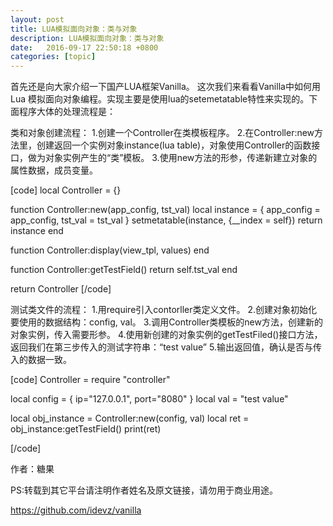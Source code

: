 ```yaml
---
layout: post
title: LUA模拟面向对象：类与对象
description: LUA模拟面向对象：类与对象
date:   2016-09-17 22:50:18 +0800 
categories: [topic]
---
```

首先还是向大家介绍一下国产LUA框架Vanilla。
这次我们来看看Vanilla中如何用Lua 模拟面向对象编程。实现主要是使用lua的setemetatable特性来实现的。下面程序大体的处理流程是：

类和对象创建流程：
1.创建一个Controller在类模板程序。
2.在Controller:new方法里，创建返回一个实例对象instance(lua table)，对象使用Controller的函数接口，做为对象实例产生的“类”模板。
3.使用new方法的形参，传递新建立对象的属性数据，成员变量。


[code]
local Controller = {}

function Controller:new(app_config, tst_val)
        local instance = {
                app_config = app_config,
                tst_val = tst_val
        }
        setmetatable(instance, {__index = self})
        return instance
end

function Controller:display(view_tpl, values)
end


function Controller:getTestField()
        return self.tst_val
end

return Controller
[/code]

测试类文件的流程：
1.用require引入contorller类定义文件。
2.创建对象初始化要使用的数据结构：config, val。
3.调用Controller类模板的new方法，创建新的对象实例，传入需要形参。
4.使用新创建的对象实例的getTestFiled()接口方法，返回我们在第三步传入的测试字符串：“test value”
5.输出返回值，确认是否与传入的数据一致。

[code]
Controller = require "controller"

local config = { ip="127.0.0.1", port="8080" }
local val = "test value"

local obj_instance = Controller:new(config, val)
local ret = obj_instance:getTestField()
print(ret)

[/code]

作者：糖果

PS:转载到其它平台请注明作者姓名及原文链接，请勿用于商业用途。

https://github.com/idevz/vanilla